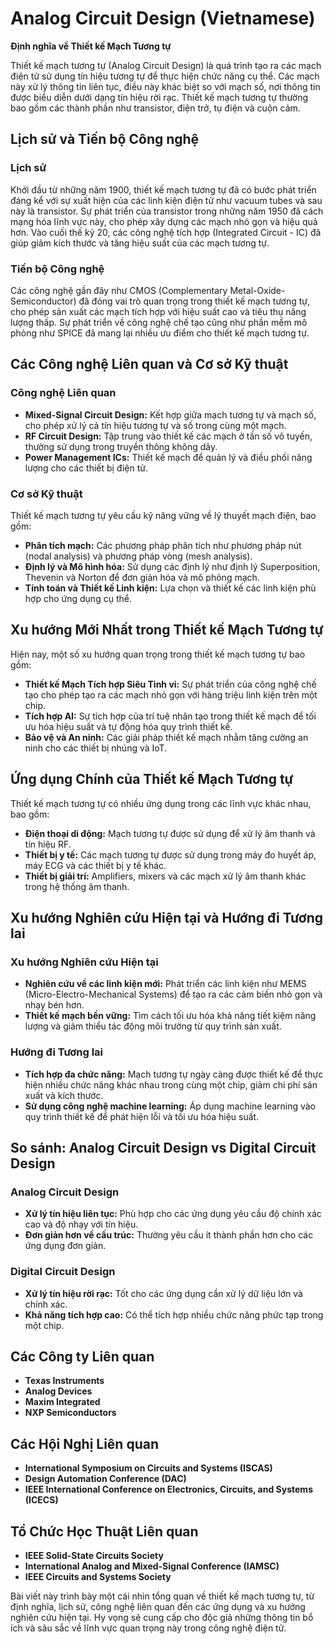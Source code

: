 # Analog Circuit Design (Vietnamese)

**Định nghĩa về Thiết kế Mạch Tương tự**

Thiết kế mạch tương tự (Analog Circuit Design) là quá trình tạo ra các mạch điện tử sử dụng tín hiệu tương tự để thực hiện chức năng cụ thể. Các mạch này xử lý thông tin liên tục, điều này khác biệt so với mạch số, nơi thông tin được biểu diễn dưới dạng tín hiệu rời rạc. Thiết kế mạch tương tự thường bao gồm các thành phần như transistor, điện trở, tụ điện và cuộn cảm.

## Lịch sử và Tiến bộ Công nghệ

### Lịch sử

Khởi đầu từ những năm 1900, thiết kế mạch tương tự đã có bước phát triển đáng kể với sự xuất hiện của các linh kiện điện tử như vacuum tubes và sau này là transistor. Sự phát triển của transistor trong những năm 1950 đã cách mạng hóa lĩnh vực này, cho phép xây dựng các mạch nhỏ gọn và hiệu quả hơn. Vào cuối thế kỷ 20, các công nghệ tích hợp (Integrated Circuit - IC) đã giúp giảm kích thước và tăng hiệu suất của các mạch tương tự.

### Tiến bộ Công nghệ

Các công nghệ gần đây như CMOS (Complementary Metal-Oxide-Semiconductor) đã đóng vai trò quan trọng trong thiết kế mạch tương tự, cho phép sản xuất các mạch tích hợp với hiệu suất cao và tiêu thụ năng lượng thấp. Sự phát triển về công nghệ chế tạo cũng như phần mềm mô phỏng như SPICE đã mang lại nhiều ưu điểm cho thiết kế mạch tương tự.

## Các Công nghệ Liên quan và Cơ sở Kỹ thuật

### Công nghệ Liên quan

- **Mixed-Signal Circuit Design:** Kết hợp giữa mạch tương tự và mạch số, cho phép xử lý cả tín hiệu tương tự và số trong cùng một mạch.
- **RF Circuit Design:** Tập trung vào thiết kế các mạch ở tần số vô tuyến, thường sử dụng trong truyền thông không dây.
- **Power Management ICs:** Thiết kế mạch để quản lý và điều phối năng lượng cho các thiết bị điện tử.

### Cơ sở Kỹ thuật

Thiết kế mạch tương tự yêu cầu kỹ năng vững về lý thuyết mạch điện, bao gồm:

- **Phân tích mạch:** Các phương pháp phân tích như phương pháp nút (nodal analysis) và phương pháp vòng (mesh analysis).
- **Định lý và Mô hình hóa:** Sử dụng các định lý như định lý Superposition, Thevenin và Norton để đơn giản hóa và mô phỏng mạch.
- **Tính toán và Thiết kế Linh kiện:** Lựa chọn và thiết kế các linh kiện phù hợp cho ứng dụng cụ thể.

## Xu hướng Mới Nhất trong Thiết kế Mạch Tương tự

Hiện nay, một số xu hướng quan trọng trong thiết kế mạch tương tự bao gồm:

- **Thiết kế Mạch Tích hợp Siêu Tinh vi:** Sự phát triển của công nghệ chế tạo cho phép tạo ra các mạch nhỏ gọn với hàng triệu linh kiện trên một chip.
- **Tích hợp AI:** Sự tích hợp của trí tuệ nhân tạo trong thiết kế mạch để tối ưu hóa hiệu suất và tự động hóa quy trình thiết kế.
- **Bảo vệ và An ninh:** Các giải pháp thiết kế mạch nhằm tăng cường an ninh cho các thiết bị nhúng và IoT.

## Ứng dụng Chính của Thiết kế Mạch Tương tự

Thiết kế mạch tương tự có nhiều ứng dụng trong các lĩnh vực khác nhau, bao gồm:

- **Điện thoại di động:** Mạch tương tự được sử dụng để xử lý âm thanh và tín hiệu RF.
- **Thiết bị y tế:** Các mạch tương tự được sử dụng trong máy đo huyết áp, máy ECG và các thiết bị y tế khác.
- **Thiết bị giải trí:** Amplifiers, mixers và các mạch xử lý âm thanh khác trong hệ thống âm thanh.

## Xu hướng Nghiên cứu Hiện tại và Hướng đi Tương lai

### Xu hướng Nghiên cứu Hiện tại

- **Nghiên cứu về các linh kiện mới:** Phát triển các linh kiện như MEMS (Micro-Electro-Mechanical Systems) để tạo ra các cảm biến nhỏ gọn và nhạy bén hơn.
- **Thiết kế mạch bền vững:** Tìm cách tối ưu hóa khả năng tiết kiệm năng lượng và giảm thiểu tác động môi trường từ quy trình sản xuất.

### Hướng đi Tương lai

- **Tích hợp đa chức năng:** Mạch tương tự ngày càng được thiết kế để thực hiện nhiều chức năng khác nhau trong cùng một chip, giảm chi phí sản xuất và kích thước.
- **Sử dụng công nghệ machine learning:** Áp dụng machine learning vào quy trình thiết kế để phát hiện lỗi và tối ưu hóa hiệu suất.

## So sánh: Analog Circuit Design vs Digital Circuit Design

### Analog Circuit Design

- **Xử lý tín hiệu liên tục:** Phù hợp cho các ứng dụng yêu cầu độ chính xác cao và độ nhạy với tín hiệu.
- **Đơn giản hơn về cấu trúc:** Thường yêu cầu ít thành phần hơn cho các ứng dụng đơn giản.

### Digital Circuit Design

- **Xử lý tín hiệu rời rạc:** Tốt cho các ứng dụng cần xử lý dữ liệu lớn và chính xác.
- **Khả năng tích hợp cao:** Có thể tích hợp nhiều chức năng phức tạp trong một chip.

## Các Công ty Liên quan

- **Texas Instruments**
- **Analog Devices**
- **Maxim Integrated**
- **NXP Semiconductors**

## Các Hội Nghị Liên quan

- **International Symposium on Circuits and Systems (ISCAS)**
- **Design Automation Conference (DAC)**
- **IEEE International Conference on Electronics, Circuits, and Systems (ICECS)**

## Tổ Chức Học Thuật Liên quan

- **IEEE Solid-State Circuits Society**
- **International Analog and Mixed-Signal Conference (IAMSC)**
- **IEEE Circuits and Systems Society**

Bài viết này trình bày một cái nhìn tổng quan về thiết kế mạch tương tự, từ định nghĩa, lịch sử, công nghệ liên quan đến các ứng dụng và xu hướng nghiên cứu hiện tại. Hy vọng sẽ cung cấp cho độc giả những thông tin bổ ích và sâu sắc về lĩnh vực quan trọng này trong công nghệ điện tử.